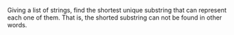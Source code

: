 Giving a list of strings, find the shortest unique substring that can represent each one of them. 
That is, the shorted substring can not be found in other words.

